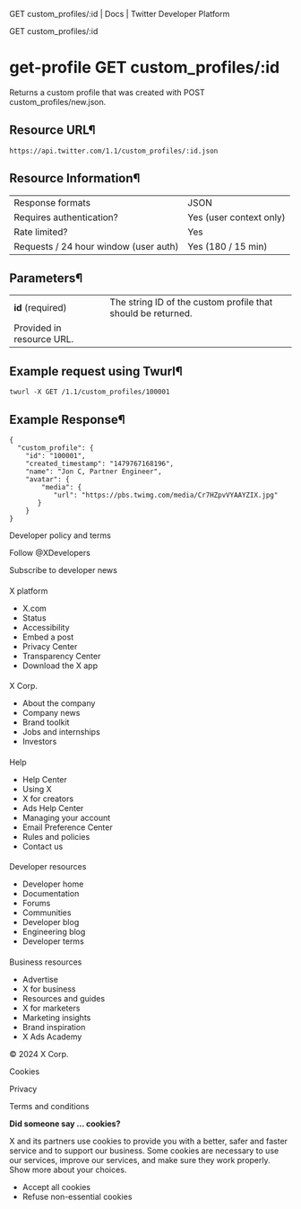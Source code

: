 
GET custom\_profiles/:id | Docs | Twitter Developer Platform 

GET custom\_profiles/:id

get-profile
GET custom\_profiles/:id
========================

Returns a custom profile that was created with POST
custom\_profiles/new.json.

Resource URL¶
-------------

`https://api.twitter.com/1.1/custom_profiles/:id.json`

Resource Information¶
---------------------

|  |  |
| --- | --- |
| Response formats | JSON |
| Requires authentication? | Yes (user context only) |
| Rate limited? | Yes |
| Requests / 24 hour window (user auth) | Yes (180 / 15 min) |

Parameters¶
-----------

|  |  |
| --- | --- |
| **id** (required) | The string ID of the custom profile that should be returned.
Provided in resource URL. |

Example request using Twurl¶
----------------------------

```
twurl -X GET /1.1/custom_profiles/100001
```
Example Response¶
-----------------

```
{
  "custom_profile": {
    "id": "100001",
    "created_timestamp": "1479767168196",
    "name": "Jon C, Partner Engineer",
    "avatar": {
        "media": {
           "url": "https://pbs.twimg.com/media/Cr7HZpvVYAAYZIX.jpg"
       }
    }
}
```

Developer policy and terms

Follow @XDevelopers

Subscribe to developer news

#### 
 X platform

* X.com
* Status
* Accessibility
* Embed a post
* Privacy Center
* Transparency Center
* Download the X app

#### 
 X Corp.

* About the company
* Company news
* Brand toolkit
* Jobs and internships
* Investors

#### 
 Help

* Help Center
* Using X
* X for creators
* Ads Help Center
* Managing your account
* Email Preference Center
* Rules and policies
* Contact us

#### 
 Developer resources

* Developer home
* Documentation
* Forums
* Communities
* Developer blog
* Engineering blog
* Developer terms

#### 
 Business resources

* Advertise
* X for business
* Resources and guides
* X for marketers
* Marketing insights
* Brand inspiration
* X Ads Academy

 © 2024 X Corp.

Cookies

Privacy

Terms and conditions

**Did someone say … cookies?**  

 X and its partners use cookies to provide you with a better, safer and
 faster service and to support our business. Some cookies are necessary to use
 our services, improve our services, and make sure they work properly.
 Show more about your choices.

* Accept all cookies
* Refuse non-essential cookies